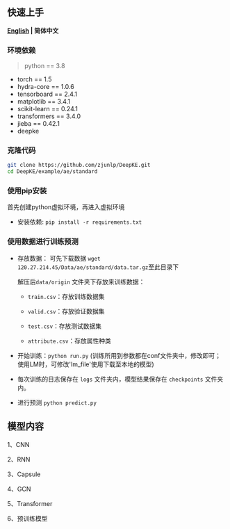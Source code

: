 ## 快速上手

<p align="left">
    <b> <a href="https://github.com/zjunlp/DeepKE/blob/main/example/ae/standard/README.md">English</a> | 简体中文 </b>
</p>

### 环境依赖

> python == 3.8

- torch == 1.5
- hydra-core == 1.0.6
- tensorboard == 2.4.1
- matplotlib == 3.4.1
- scikit-learn == 0.24.1
- transformers == 3.4.0
- jieba == 0.42.1
- deepke 

### 克隆代码
```bash
git clone https://github.com/zjunlp/DeepKE.git
cd DeepKE/example/ae/standard
```
### 使用pip安装

首先创建python虚拟环境，再进入虚拟环境

- 安装依赖: ```pip install -r requirements.txt```

### 使用数据进行训练预测

- 存放数据：  可先下载数据 ```wget 120.27.214.45/Data/ae/standard/data.tar.gz```至此目录下

  解压后`data/origin` 文件夹下存放来训练数据：

  - `train.csv`：存放训练数据集

  - `valid.csv`：存放验证数据集

  - `test.csv`：存放测试数据集

  - `attribute.csv`：存放属性种类

- 开始训练：```python run.py``` (训练所用到参数都在conf文件夹中，修改即可；使用LM时，可修改'lm_file'使用下载至本地的模型)

- 每次训练的日志保存在 `logs` 文件夹内，模型结果保存在 `checkpoints` 文件夹内。

- 进行预测 ```python predict.py```


## 模型内容
1、CNN

2、RNN

3、Capsule

4、GCN

5、Transformer

6、预训练模型

